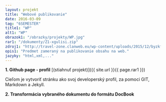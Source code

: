 ```yaml
---
layout: projekt
title: "Webové publikovanie"
date: 2016-03-09
tag: "6SEMESTER"
title1: "WP"
alt1: "WP"
obrazok1: "/obrazky/projekty/WP.jpg"
rar1: "/dokumenty/Z1-xgulisi.zip"
zdroj1: "http://travel-zone.clanweb.eu/wp-content/uploads/2015/12/byzkfygusssppoxlxqpt.jpg"
opis1: "Predmet zameraný na publikovanie obsahu na web."
jazyky: "html,xml,..."
---
```


**1. Github page - profil** [(stiahnuť projekt)]({{ site.url }}{{ page.rar1 }})

Cieľom je vytvoriť stránku ako svoj developerský profil, za pomoci GIT, Markdown a Jekyll.

**2. Transformácia vybraného dokumentu do formátu DocBook** 

 <title> a množinu elementov <para> (v ktorých bol samotný text). Text bol formátovaný elementami <emphasis> s atribútom role="strong" a elementami <orderedlist> pre číslovanie. Pre orderlist bol použitý atribút numeration="arabic" (klasické číslovanie číslami) alebo atribút numeration="loweralpha" (číslovanie malými písmenami). Na titulnej strane pre vytvorenie unikátnej štruktúri boli využité elementy <orgname>, <orgdiv> a <othername>. Na ich rozlíšenie bol použitý atribút role. Na tvorbu bibliografie bol použitý element referencie <xref> s atribútom linkend="". Takáto referencia bola využitá aj na odkazy k tabuľkám, obrázkom a iným častiam textu. Referencie boli spojené cez atribúty id="". Tabuľky boli vytvorené elementom <table>, kde každý stĺpec bol bližšie špecifikovaný elementom <colspec> a atribútom colwidth='3*' (pre reguláciu šírky). Následne boli riadky pridávané elementom <row>. Hlavička tabuľky bola vytvorená elementom <thead>. Obrázky boli umiestnené elementom <figure>, ktorý obsahoval podelement <imageobject>, v ktorom sa nachádzal element <imagedata> obsahujúci v atribúte fileref="" názov súboru obrázka. Index bol vytvorený elementami <indexterm> a vygenerovaný elementom </index>. V elementoch <footnote> (<para>) boli použité elementy <ulink> s atribútom url="".

**3. Zatiaľ nezadaný** 

{% assign predmet = site.data.predmetyDATA[page.title1] %}  

## Informácie o predmete:

|---|--:|
| **Kód predmetu** | {{ predmet.kodPredmetu }} |
| **Počet kreditov za predmet:** | {{ predmet.pocetKreditov }} |
| **Skúška max bodov:** | {{ predmet.skuskaBodov }} |
| **Môj cvičiaci:** | {{ predmet.cviciaci }} |
| **Môj prednášajúci:** | {{ predmet.prednasajuci }} |

